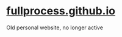 # <a href="https://fullprocess.github.io">fullprocess.github.io</a>
Old personal website, no longer active
